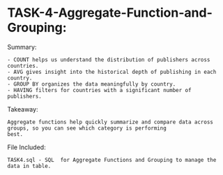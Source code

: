 # TASK-4-Aggregate-Function-and-Grouping:

Summary:

    - COUNT helps us understand the distribution of publishers across countries.
    - AVG gives insight into the historical depth of publishing in each country.
    - GROUP BY organizes the data meaningfully by country.
    - HAVING filters for countries with a significant number of publishers.

Takeaway:

    Aggregate functions help quickly summarize and compare data across groups, so you can see which category is performing               best.


File Included:

    TASK4.sql - SQL  for Aggregate Functions and Grouping to manage the data in table.
